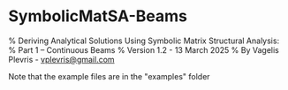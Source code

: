 # SymbolicMatSA-Beams

% Deriving Analytical Solutions Using Symbolic Matrix Structural Analysis:
% Part 1 – Continuous Beams
% Version 1.2 - 13 March 2025
% By Vagelis Plevris - vplevris@gmail.com

Note that the example files are in the "examples" folder
